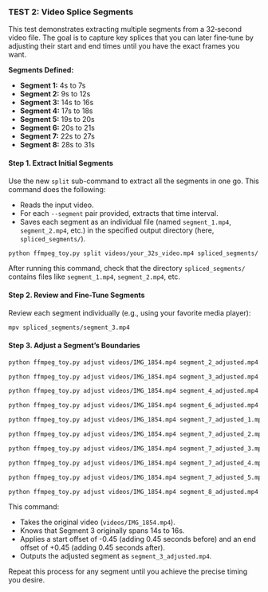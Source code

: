 ### TEST 2: Video Splice Segments

This test demonstrates extracting multiple segments from a 32‑second video file. The goal is to capture key splices that you can later fine‑tune by adjusting their start and end times until you have the exact frames you want.

**Segments Defined:**  
- **Segment 1:** 4s to 7s  
- **Segment 2:** 9s to 12s  
- **Segment 3:** 14s to 16s  
- **Segment 4:** 17s to 18s  
- **Segment 5:** 19s to 20s  
- **Segment 6:** 20s to 21s  
- **Segment 7:** 22s to 27s  
- **Segment 8:** 28s to 31s  

#### Step 1. Extract Initial Segments

Use the new `split` sub-command to extract all the segments in one go. This command does the following:
- Reads the input video.
- For each `--segment` pair provided, extracts that time interval.
- Saves each segment as an individual file (named `segment_1.mp4`, `segment_2.mp4`, etc.) in the specified output directory (here, `spliced_segments/`).

```bash
python ffmpeg_toy.py split videos/your_32s_video.mp4 spliced_segments/ --segment 4 7 --segment 9 12 --segment 14 16 --segment 17 18 --segment 19 20 --segment 20 21 --segment 22 27 --segment 28 31
```

After running this command, check that the directory `spliced_segments/` contains files like `segment_1.mp4`, `segment_2.mp4`, etc.

#### Step 2. Review and Fine-Tune Segments

Review each segment individually (e.g., using your favorite media player):

```bash
mpv spliced_segments/segment_3.mp4
```

#### Step 3. Adjust a Segment’s Boundaries


```bash
python ffmpeg_toy.py adjust videos/IMG_1854.mp4 segment_2_adjusted.mp4 --orig-start 4 --orig-end 7 --start-offset 1.5
```

```bash
python ffmpeg_toy.py adjust videos/IMG_1854.mp4 segment_3_adjusted.mp4 --orig-start 14 --orig-end 16 --start-offset 0.6
```

```bash
python ffmpeg_toy.py adjust videos/IMG_1854.mp4 segment_4_adjusted.mp4 --orig-start 17 --orig-end 18 --start-offset 0.8 --end-offset 0.8
```

```bash
python ffmpeg_toy.py adjust videos/IMG_1854.mp4 segment_6_adjusted.mp4 --orig-start 20 --orig-end 21 --end-offset 0.9
```

```bash
python ffmpeg_toy.py adjust videos/IMG_1854.mp4 segment_7_adjusted_1.mp4 --orig-start 22 --orig-end 27 --end-offset -4.0
```

```bash
python ffmpeg_toy.py adjust videos/IMG_1854.mp4 segment_7_adjusted_2.mp4 --orig-start 22 --orig-end 27 --start-offset 1.0 --end-offset -3.0
```

```bash
python ffmpeg_toy.py adjust videos/IMG_1854.mp4 segment_7_adjusted_3.mp4 --orig-start 22 --orig-end 27 --start-offset 2.0 --end-offset -2.0
```

```bash
python ffmpeg_toy.py adjust videos/IMG_1854.mp4 segment_7_adjusted_4.mp4 --orig-start 22 --orig-end 27 --start-offset 3.0 --end-offset -1.0
```

```bash
python ffmpeg_toy.py adjust videos/IMG_1854.mp4 segment_7_adjusted_5.mp4 --orig-start 22 --orig-end 27 --start-offset 4.0 --end-offset 0.3
```

```bash
python ffmpeg_toy.py adjust videos/IMG_1854.mp4 segment_8_adjusted.mp4 --orig-start 28 --orig-end 31 --start-offset 1.0 --end-offset 2.0
```

This command:
- Takes the original video (`videos/IMG_1854.mp4`).
- Knows that Segment 3 originally spans 14s to 16s.
- Applies a start offset of -0.45 (adding 0.45 seconds before) and an end offset of +0.45 (adding 0.45 seconds after).
- Outputs the adjusted segment as `segment_3_adjusted.mp4`.

Repeat this process for any segment until you achieve the precise timing you desire.